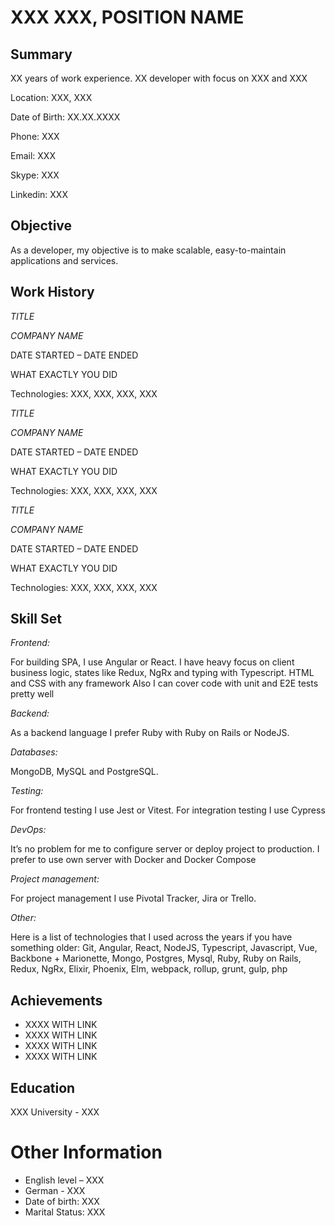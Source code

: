 # XXX XXX, POSITION NAME

## Summary
XX years of work experience.
XX developer with focus on XXX and XXX

Location: XXX, XXX

Date of Birth: XX.XX.XXXX

Phone: XXX

Email: XXX

Skype: XXX

Linkedin: XXX

## Objective
As a developer, my objective is to make scalable, easy-to-maintain applications and services.

## Work History

*TITLE*

*COMPANY NAME*

DATE STARTED – DATE ENDED

WHAT EXACTLY YOU DID

Technologies: XXX, XXX, XXX, XXX


*TITLE*

*COMPANY NAME*

DATE STARTED – DATE ENDED

WHAT EXACTLY YOU DID

Technologies: XXX, XXX, XXX, XXX

*TITLE*

*COMPANY NAME*

DATE STARTED – DATE ENDED

WHAT EXACTLY YOU DID

Technologies: XXX, XXX, XXX, XXX


## Skill Set

*Frontend:*

For building SPA, I use Angular or React. I have heavy focus on client business logic, states like Redux, NgRx and typing with Typescript.
HTML and CSS with any framework
Also I can cover code with unit and E2E tests pretty well

*Backend:*

As a backend language I prefer Ruby with Ruby on Rails or NodeJS.

*Databases:*

MongoDB, MySQL and PostgreSQL.

*Testing:*

For frontend testing I use Jest or Vitest. For integration testing I use Cypress

*DevOps:*

It’s no problem for me to configure server or deploy project to production. I prefer to use own server with Docker and Docker Compose

*Project management:*

For project management I use Pivotal Tracker, Jira or Trello.

*Other:*

Here is a list of technologies that I used across the years if you have something older:
Git, Angular, React, NodeJS, Typescript, Javascript, Vue, Backbone + Marionette, Mongo, Postgres, Mysql, Ruby, Ruby on Rails, Redux, NgRx, Elixir, Phoenix, Elm, webpack, rollup, grunt, gulp, php

## Achievements

- XXXX WITH LINK
- XXXX WITH LINK
- XXXX WITH LINK
- XXXX WITH LINK


## Education

XXX University - XXX

# Other Information

- English level – XXX
- German - XXX
- Date of birth: XXX
- Marital Status: XXX
